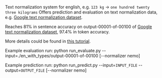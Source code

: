 Text normalization system for english, e.g. `123 kg` -> `one hundred twenty three kilograms`
Offers prediction and evaluation on text normalization data, e.g. [Google text normalization dataset](https://www.kaggle.com/richardwilliamsproat/text-normalization-for-english-russian-and-polish).


Reaches 81% in sentence accuracy on output-00001-of-00100 of [Google text normalization dataset](https://www.kaggle.com/richardwilliamsproat/text-normalization-for-english-russian-and-polish), 97.4% in token accuracy.

More details could be found in [this tutorial](https://github.com/NVIDIA/NeMo/blob/main/tutorials/tools/Text_Normalization_Tutorial.ipynb).

Example evaluation run:
python run_evaluate.py  --input=./en_with_types/output-00001-of-00100 [--normalizer nemo]

Example prediction run:
python run_predict.py  --input=`INPUT_FILE` --output=`OUTPUT_FILE` [--normalizer nemo]